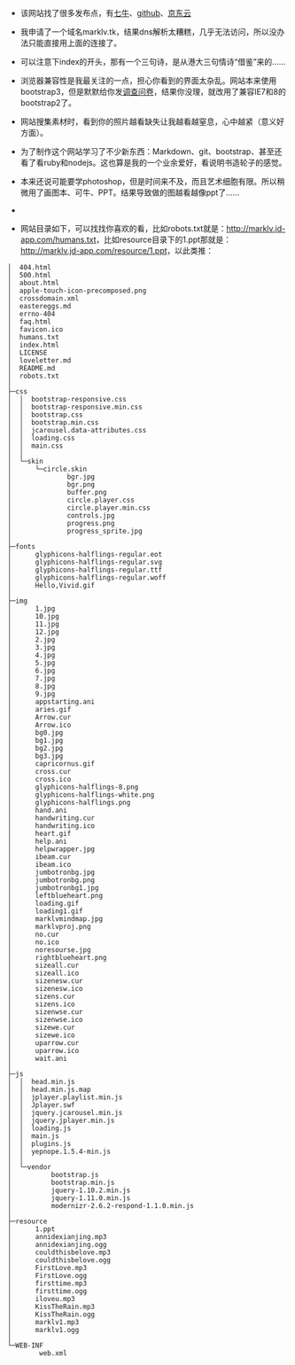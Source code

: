 + 该网站找了很多发布点，有[七牛](http://marklv.qiniudn.com/about.html)、[github](http://marklma.github.io/about.html)、[京东云](http://marklv.jd-app.com/)

+ 我申请了一个域名marklv.tk，结果dns解析太糟糕，几乎无法访问，所以没办法只能直接用上面的连接了。

+ 可以注意下index的开头，那有一个三句诗，是从港大三句情诗“借鉴”来的……

+ 浏览器兼容性是我最关注的一点，担心你看到的界面太杂乱。网站本来使用bootstrap3，但是默默给你发[调查问卷](http://www.sojump.com/jq/3317512.aspx)，结果你没理，就改用了兼容IE7和8的bootstrap2了。

+ 网站搜集素材时，看到你的照片越看缺失让我越看越窒息，心中越紧（意义好方面）。

+ 为了制作这个网站学习了不少新东西：Markdown、git、bootstrap、甚至还看了看ruby和nodejs。这也算是我的一个业余爱好，看说明书造轮子的感觉。

+ 本来还说可能要学photoshop，但是时间来不及，而且艺术细胞有限。所以稍微用了画图本、可牛、PPT。结果导致做的图越看越像ppt了……

+ 

+ 网站目录如下，可以找找你喜欢的看，比如robots.txt就是：<http://marklv.jd-app.com/humans.txt>，比如resource目录下的1.ppt那就是：<http://marklv.jd-app.com/resource/1.ppt>，以此类推：
```
│  404.html
│  500.html
│  about.html
│  apple-touch-icon-precomposed.png
│  crossdomain.xml
│  eastereggs.md
│  errno-404
│  faq.html
│  favicon.ico
│  humans.txt
│  index.html
│  LICENSE
│  loveletter.md
│  README.md
│  robots.txt
│
├─css
│  │  bootstrap-responsive.css
│  │  bootstrap-responsive.min.css
│  │  bootstrap.css
│  │  bootstrap.min.css
│  │  jcarousel.data-attributes.css
│  │  loading.css
│  │  main.css
│  │
│  └─skin
│      └─circle.skin
│              bgr.jpg
│              bgr.png
│              buffer.png
│              circle.player.css
│              circle.player.min.css
│              controls.jpg
│              progress.png
│              progress_sprite.jpg
│
├─fonts
│      glyphicons-halflings-regular.eot
│      glyphicons-halflings-regular.svg
│      glyphicons-halflings-regular.ttf
│      glyphicons-halflings-regular.woff
│      Hello,Vivid.gif
│
├─img
│      1.jpg
│      10.jpg
│      11.jpg
│      12.jpg
│      2.jpg
│      3.jpg
│      4.jpg
│      5.jpg
│      6.jpg
│      7.jpg
│      8.jpg
│      9.jpg
│      appstarting.ani
│      aries.gif
│      Arrow.cur
│      Arrow.ico
│      bg0.jpg
│      bg1.jpg
│      bg2.jpg
│      bg3.jpg
│      capricornus.gif
│      cross.cur
│      cross.ico
│      glyphicons-halflings-8.png
│      glyphicons-halflings-white.png
│      glyphicons-halflings.png
│      hand.ani
│      handwriting.cur
│      handwriting.ico
│      heart.gif
│      help.ani
│      helpwrapper.jpg
│      ibeam.cur
│      ibeam.ico
│      jumbotronbg.jpg
│      jumbotronbg.png
│      jumbotronbg1.jpg
│      leftblueheart.png
│      loading.gif
│      loading1.gif
│      marklvmindmap.jpg
│      marklvproj.png
│      no.cur
│      no.ico
│      noresourse.jpg
│      rightblueheart.png
│      sizeall.cur
│      sizeall.ico
│      sizenesw.cur
│      sizenesw.ico
│      sizens.cur
│      sizens.ico
│      sizenwse.cur
│      sizenwse.ico
│      sizewe.cur
│      sizewe.ico
│      uparrow.cur
│      uparrow.ico
│      wait.ani
│
├─js
│  │  head.min.js
│  │  head.min.js.map
│  │  jplayer.playlist.min.js
│  │  Jplayer.swf
│  │  jquery.jcarousel.min.js
│  │  jquery.jplayer.min.js
│  │  loading.js
│  │  main.js
│  │  plugins.js
│  │  yepnope.1.5.4-min.js
│  │
│  └─vendor
│          bootstrap.js
│          bootstrap.min.js
│          jquery-1.10.2.min.js
│          jquery-1.11.0.min.js
│          modernizr-2.6.2-respond-1.1.0.min.js
│
├─resource
│      1.ppt
│      annidexianjing.mp3
│      annidexianjing.ogg
│      couldthisbelove.mp3
│      couldthisbelove.ogg
│      FirstLove.mp3
│      FirstLove.ogg
│      firsttime.mp3
│      firsttime.ogg
│      iloveu.mp3
│      KissTheRain.mp3
│      KissTheRain.ogg
│      marklv1.mp3
│      marklv1.ogg
│
└─WEB-INF
        web.xml
```